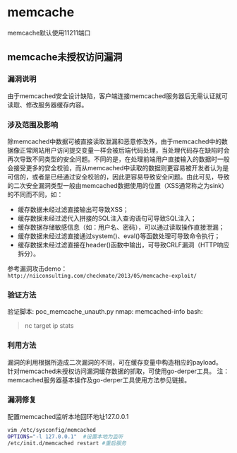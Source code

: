 # memcache
memcache默认使用11211端口
## memcache未授权访问漏洞
### 漏洞说明
由于memcached安全设计缺陷，客户端连接memcached服务器后无需认证就可读取、修改服务器缓存内容。
### 涉及范围及影响
除memcached中数据可被直接读取泄漏和恶意修改外，由于memcached中的数据像正常网站用户访问提交变量一样会被后端代码处理，当处理代码存在缺陷时会再次导致不同类型的安全问题。不同的是，在处理前端用户直接输入的数据时一般会接受更多的安全校验，而从memcached中读取的数据则更容易被开发者认为是可信的，或者是已经通过安全校验的，因此更容易导致安全问题。由此可见，导致的二次安全漏洞类型一般由memcached数据使用的位置（XSS通常称之为sink）的不同而不同，如：
- 缓存数据未经过滤直接输出可导致XSS；
- 缓存数据未经过滤代入拼接的SQL注入查询语句可导致SQL注入；
- 缓存数据存储敏感信息（如：用户名、密码），可以通过读取操作直接泄漏；
- 缓存数据未经过滤直接通过system()、eval()等函数处理可导致命令执行；
- 缓存数据未经过滤直接在header()函数中输出，可导致CRLF漏洞（HTTP响应拆分）。

参考漏洞攻击demo：
`http://niiconsulting.com/checkmate/2013/05/memcache-exploit/`


### 验证方法
验证脚本: poc_memcache_unauth.py
nmap: memcached-info
bash: 
>nc target ip
>stats

### 利用方法
漏洞的利用根据所造成二次漏洞的不同，可在缓存变量中构造相应的payload。
针对memcached未授权访问漏洞缓存数据的抓取，可使用go-derper工具。
注：memcached服务器基本操作及go-derper工具使用方法参见链接。


### 漏洞修复
配置memcached监听本地回环地址127.0.0.1
```bash
vim /etc/sysconfig/memcached
OPTIONS="-l 127.0.0.1"  #设置本地为监听
/etc/init.d/memcached restart #重启服务
```